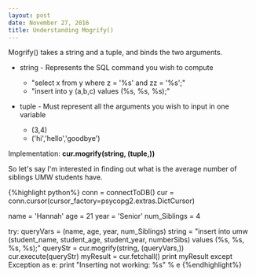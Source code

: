 ```yaml
---
layout: post
date: November 27, 2016
title: Understanding Mogrify()
---
```


Mogrify() takes a string and a tuple, and binds the two arguments.

  * string - Represents the SQL command you wish to compute 
    * "select x from y where z = '%s' and zz = '%s';"
    * "insert into y (a,b,c) values (%s, %s, %s);"
        
  * tuple - Must represent all the arguments you wish to input in one variable
    * (3,4)
    * ('hi','hello','goodbye')

Implementation:     **cur.mogrify(string, (tuple,))**

So let's say I'm interested in finding out what is the average number of siblings UMW students have.

{%highlight python%}
conn = connectToDB()
cur = conn.cursor(cursor_factory=psycopg2.extras.DictCursor)

name = 'Hannah'
age = 21
year = 'Senior'
num_Siblings = 4

try:
    queryVars = (name, age, year, num_Siblings)
    string = "insert into umw (student_name, student_age, student_year, numberSibs) values (%s, %s, %s, %s);"
    queryStr = cur.mogrify(string, (queryVars,))
    cur.execute(queryStr)
    myResult = cur.fetchall()
    print myResult
except Exception as e:
  print "Inserting not working: %s" % e
{%endhighlight%}
